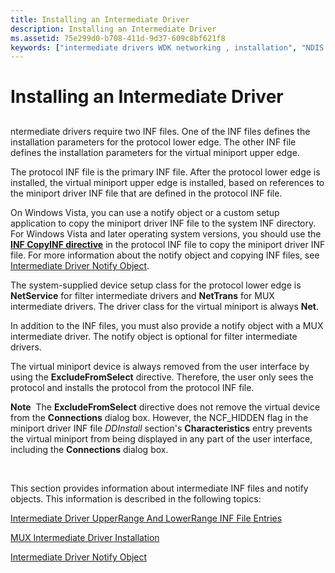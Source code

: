 ```yaml
---
title: Installing an Intermediate Driver
description: Installing an Intermediate Driver
ms.assetid: 75e299d0-b708-411d-9d37-609c8bf621f8
keywords: ["intermediate drivers WDK networking , installation", "NDIS intermediate drivers WDK , installation", "installing NDIS intermediate drivers WDK networking"]
---
```


# Installing an Intermediate Driver


## <a href="" id="ddk-installing-intermediate-drivers-ng"></a>


ntermediate drivers require two INF files. One of the INF files defines the installation parameters for the protocol lower edge. The other INF file defines the installation parameters for the virtual miniport upper edge.

The protocol INF file is the primary INF file. After the protocol lower edge is installed, the virtual miniport upper edge is installed, based on references to the miniport driver INF file that are defined in the protocol INF file.

On Windows Vista, you can use a notify object or a custom setup application to copy the miniport driver INF file to the system INF directory. For Windows Vista and later operating system versions, you should use the [**INF CopyINF directive**](https://msdn.microsoft.com/library/windows/hardware/ff547317) in the protocol INF file to copy the miniport driver INF file. For more information about the notify object and copying INF files, see [Intermediate Driver Notify Object](intermediate-driver-notify-object.md).

The system-supplied device setup class for the protocol lower edge is **NetService** for filter intermediate drivers and **NetTrans** for MUX intermediate drivers. The driver class for the virtual miniport is always **Net**.

In addition to the INF files, you must also provide a notify object with a MUX intermediate driver. The notify object is optional for filter intermediate drivers.

The virtual miniport device is always removed from the user interface by using the **ExcludeFromSelect** directive. Therefore, the user only sees the protocol and installs the protocol from the protocol INF file.

**Note**  The **ExcludeFromSelect** directive does not remove the virtual device from the **Connections** dialog box. However, the NCF\_HIDDEN flag in the miniport driver INF file *DDInstall* section's **Characteristics** entry prevents the virtual miniport from being displayed in any part of the user interface, including the **Connections** dialog box.

 

This section provides information about intermediate INF files and notify objects. This information is described in the following topics:

[Intermediate Driver UpperRange And LowerRange INF File Entries](intermediate-driver-upperrange-and-lowerrange-inf-file-entries.md)

[MUX Intermediate Driver Installation](mux-intermediate-driver-installation.md)

[Intermediate Driver Notify Object](intermediate-driver-notify-object.md)

 

 





